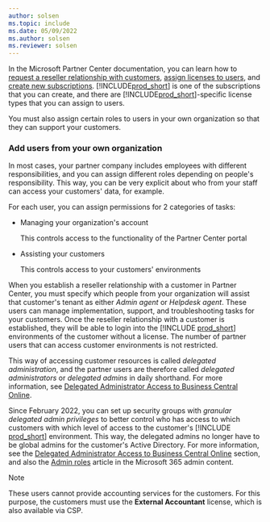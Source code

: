 ```yaml
---
author: solsen
ms.topic: include
ms.date: 05/09/2022
ms.author: solsen
ms.reviewer: solsen
---
```

In the Microsoft Partner Center documentation, you can learn how to [request a reseller relationship with customers](/partner-center/request-a-relationship-with-a-customer), [assign licenses to users](/partner-center/assign-licenses-to-users), and [create new subscriptions](/partner-center/create-a-new-subscription). [!INCLUDE[prod_short](prod_short.md)] is one of the subscriptions that you can create, and there are [!INCLUDE[prod_short](prod_short.md)]-specific license types that you can assign to users.  

You must also assign certain roles to users in your own organization so that they can support your customers.  

### Add users from your own organization

In most cases, your partner company includes employees with different responsibilities, and you can assign different roles depending on people's responsibility. This way, you can be very explicit about who from your staff can access your customers' data, for example.

For each user, you can assign permissions for 2 categories of tasks:

- Managing your organization's account

  This controls access to the functionality of the Partner Center portal
- Assisting your customers

  This controls access to your customers' environments

When you establish a reseller relationship with a customer in Partner Center, you must specify which people from your organization will assist that customer's tenant as either *Admin agent* or *Helpdesk agent*. These users can manage implementation, support, and troubleshooting tasks for your customers. Once the reseller relationship with a customer is established, they will be able to login into the [!INCLUDE [prod_short](prod_short.md)] environments of the customer without a license. The number of partner users that can access customer environments is not restricted.  

This way of accessing customer resources is called *delegated administration*, and the partner users are therefore called *delegated administrators* or *delegated admins* in daily shorthand. For more information, see [Delegated Administrator Access to Business Central Online](../../administration/delegated-admin.md).  

Since February 2022, you can set up security groups with *granular delegated admin privileges* to better control who has access to which customers with which level of access to the customer's [!INCLUDE [prod_short](prod_short.md)] environment. This way, the delegated admins no longer have to be global admins for the customer's Active Directory. For more information, see the [Delegated Administrator Access to Business Central Online](../../administration/delegated-admin.md) section, and also the [Admin roles](/microsoft-365/admin/add-users/about-admin-roles?view=o365-worldwide&preserve-view=true#roles-available-in-the-microsoft-365-admin-center) article in the Microsoft 365 admin content.  

> [!NOTE]
> These users cannot provide accounting services for the customers. For this purpose, the customers must use the **External Accountant** license, which is also available via CSP.  
